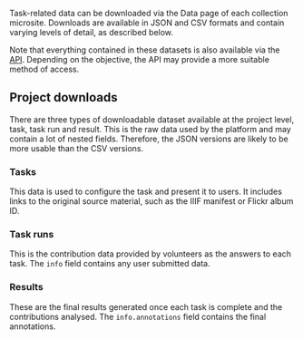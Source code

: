 Task-related data can be downloaded via the Data page of each collection
microsite. Downloads are available in JSON and CSV formats and contain varying
levels of detail, as described below.

Note that everything contained in these datasets is also available via the
[API](/data/api.md). Depending on the objective, the API may provide a more
suitable method of access.

## Project downloads

There are three types of downloadable dataset available at the project level,
task, task run and result. This is the raw data used by the platform and may
contain a lot of nested fields. Therefore, the JSON versions are likely
to be more usable than the CSV versions.

### Tasks

This data is used to configure the task and present it to users. It includes
links to the original source material, such as the IIIF manifest or Flickr
album ID.

### Task runs

This is the contribution data provided by volunteers as the answers to each
task. The `info` field contains any user submitted data.

### Results

These are the final results generated once each task is complete and the
contributions analysed. The `info.annotations` field contains the final
annotations.
